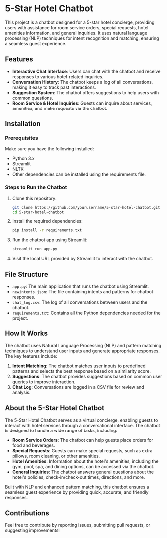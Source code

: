 # 5-Star Hotel Chatbot

This project is a chatbot designed for a 5-star hotel concierge, providing users with assistance for room service orders, special requests, hotel amenities information, and general inquiries. It uses natural language processing (NLP) techniques for intent recognition and matching, ensuring a seamless guest experience.

## Features

- **Interactive Chat Interface**: Users can chat with the chatbot and receive responses to various hotel-related inquiries.
- **Conversation History**: The chatbot keeps a log of all conversations, making it easy to track past interactions.
- **Suggestion System**: The chatbot offers suggestions to help users with common questions.
- **Room Service & Hotel Inquiries**: Guests can inquire about services, amenities, and make requests via the chatbot.

## Installation

### Prerequisites

Make sure you have the following installed:

- Python 3.x
- Streamlit
- NLTK
- Other dependencies can be installed using the requirements file.

### Steps to Run the Chatbot

1. Clone this repository:

    ```bash
    git clone https://github.com/yourusername/5-star-hotel-chatbot.git
    cd 5-star-hotel-chatbot
    ```

2. Install the required dependencies:

    ```bash
    pip install -r requirements.txt
    ```

3. Run the chatbot app using Streamlit:

    ```bash
    streamlit run app.py
    ```

4. Visit the local URL provided by Streamlit to interact with the chatbot.

## File Structure

- `app.py`: The main application that runs the chatbot using Streamlit.
- `newintents.json`: The file containing intents and patterns for chatbot responses.
- `chat_log.csv`: The log of all conversations between users and the chatbot.
- `requirements.txt`: Contains all the Python dependencies needed for the project.

## How It Works

The chatbot uses Natural Language Processing (NLP) and pattern matching techniques to understand user inputs and generate appropriate responses. The key features include:

1. **Intent Matching**: The chatbot matches user inputs to predefined patterns and selects the best response based on a similarity score.
2. **Suggestions**: The chatbot provides suggestions based on common user queries to improve interaction.
3. **Chat Log**: Conversations are logged in a CSV file for review and analysis.

## About the 5-Star Hotel Chatbot

The 5-Star Hotel Chatbot serves as a virtual concierge, enabling guests to interact with hotel services through a conversational interface. The chatbot is designed to handle a wide range of tasks, including:

- **Room Service Orders**: The chatbot can help guests place orders for food and beverages.
- **Special Requests**: Guests can make special requests, such as extra pillows, room cleaning, or other amenities.
- **Hotel Amenities**: Information about the hotel's amenities, including the gym, pool, spa, and dining options, can be accessed via the chatbot.
- **General Inquiries**: The chatbot answers general questions about the hotel's policies, check-in/check-out times, directions, and more.

Built with NLP and enhanced pattern matching, this chatbot ensures a seamless guest experience by providing quick, accurate, and friendly responses.

## Contributions

Feel free to contribute by reporting issues, submitting pull requests, or suggesting improvements!

